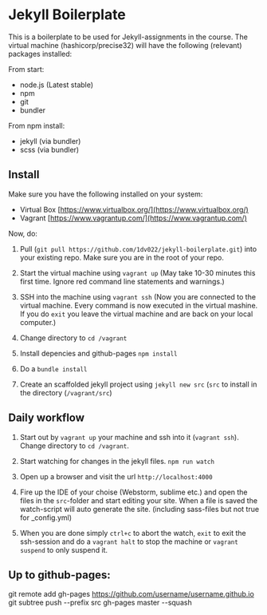 # Jekyll Boilerplate

This is a boilerplate to be used for Jekyll-assignments in the course. The virtual machine (hashicorp/precise32) will have the following (relevant) packages installed:

From start:
* node.js (Latest stable)
* npm
* git 
* bundler

From npm install:
* jekyll (via bundler)
* scss (via bundler)


## Install
Make sure you have the following installed on your system:
* Virtual Box [https://www.virtualbox.org/](https://www.virtualbox.org/)
* Vagrant [https://www.vagrantup.com/](https://www.vagrantup.com/)

Now, do:

1. Pull (`git pull https://github.com/1dv022/jekyll-boilerplate.git`) into your existing repo. Make sure you are in the root of your repo.

2. Start the virtual machine using `vagrant up` (May take 10-30 minutes this first time. Ignore red command line statements and warnings.)

3. SSH into the machine using  `vagrant ssh` (Now you are connected to the virtual machine. Every command is now executed in the virtual mashine. If you do `exit` you leave the virtual machine and are back on your local computer.)

4. Change directory to `cd /vagrant`

5. Install depencies and github-pages `npm install`

6. Do a `bundle install`

7. Create an scaffolded jekyll project using `jekyll new src` (`src` to install in the directory (`/vagrant/src`)

## Daily workflow
1. Start out by `vagrant up` your machine and ssh into it (`vagrant ssh`). Change directory to `cd /vagrant`.

2. Start watching for changes in the jekyll files. `npm run watch`

3. Open up a browser and visit the url `http://localhost:4000`

4. Fire up the IDE of your choise (Webstorm, sublime etc.) and open the files in the `src`-folder and start editing your site. When a file is saved the watch-script will auto generate the site. (including sass-files but not true for _config.yml)

5. When you are done simply `ctrl+c` to abort the watch, `exit` to  exit the ssh-session and do a `vagrant halt` to stop the machine or `vagrant suspend` to only suspend it.

## Up to github-pages:
git remote add gh-pages https://github.com/username/username.github.io
git subtree push --prefix src gh-pages master --squash
